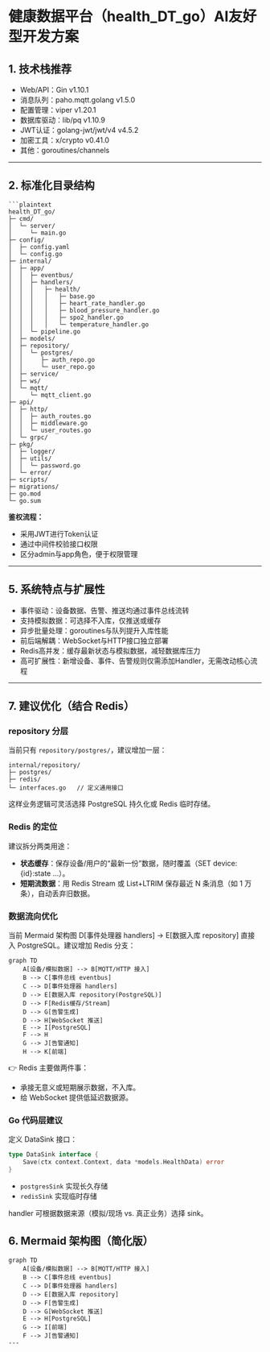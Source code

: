 # 健康数据平台（health_DT_go）AI友好型开发方案

## 1. 技术栈推荐

- Web/API：Gin v1.10.1
- 消息队列：paho.mqtt.golang v1.5.0
- 配置管理：viper v1.20.1
- 数据库驱动：lib/pq v1.10.9
- JWT认证：golang-jwt/jwt/v4 v4.5.2
- 加密工具：x/crypto v0.41.0
- 其他：goroutines/channels

---

## 2. 标准化目录结构

```plaintext
```plaintext
health_DT_go/
├─ cmd/
│  └─ server/
│     └─ main.go
├─ config/
│  ├─ config.yaml
│  └─ config.go
├─ internal/
│  ├─ app/
│  │  ├─ eventbus/
│  │  ├─ handlers/
│  │  │   ├─ health/
│  │  │   │   ├─ base.go
│  │  │   │   ├─ heart_rate_handler.go
│  │  │   │   ├─ blood_pressure_handler.go
│  │  │   │   ├─ spo2_handler.go
│  │  │   │   └─ temperature_handler.go
│  │  └─ pipeline.go
│  ├─ models/
│  ├─ repository/
│  │  └─ postgres/
│  │     ├─ auth_repo.go
│  │     └─ user_repo.go
│  ├─ service/
│  ├─ ws/
│  └─ mqtt/
│     └─ mqtt_client.go
├─ api/
│  ├─ http/
│  │  ├─ auth_routes.go
│  │  ├─ middleware.go
│  │  └─ user_routes.go
│  └─ grpc/
├─ pkg/
│  ├─ logger/
│  ├─ utils/
│  │  └─ password.go
│  └─ error/
├─ scripts/
├─ migrations/
├─ go.mod
└─ go.sum
```

**鉴权流程：**
- 采用JWT进行Token认证
- 通过中间件校验接口权限
- 区分admin与app角色，便于权限管理

---

## 5. 系统特点与扩展性

- 事件驱动：设备数据、告警、推送均通过事件总线流转
- 支持模拟数据：可选择不入库，仅推送或缓存
- 异步批量处理：goroutines与队列提升入库性能
- 前后端解耦：WebSocket与HTTP接口独立部署
- Redis高并发：缓存最新状态与模拟数据，减轻数据库压力
- 高可扩展性：新增设备、事件、告警规则仅需添加Handler，无需改动核心流程

---

## 7. 建议优化（结合 Redis）

### repository 分层

当前只有 `repository/postgres/`，建议增加一层：

```plaintext
internal/repository/
├─ postgres/
├─ redis/
└─ interfaces.go   // 定义通用接口
```

这样业务逻辑可灵活选择 PostgreSQL 持久化或 Redis 临时存储。

### Redis 的定位

建议拆分两类用途：

- **状态缓存**：保存设备/用户的“最新一份”数据，随时覆盖（SET device:{id}:state ...）。
- **短期流数据**：用 Redis Stream 或 List+LTRIM 保存最近 N 条消息（如 1 万条），自动丢弃旧数据。

### 数据流向优化

当前 Mermaid 架构图 D[事件处理器 handlers] → E[数据入库 repository] 直接入 PostgreSQL。建议增加 Redis 分支：

```mermaid
graph TD
    A[设备/模拟数据] --> B[MQTT/HTTP 接入]
    B --> C[事件总线 eventbus]
    C --> D[事件处理器 handlers]
    D --> E[数据入库 repository(PostgreSQL)]
    D --> F[Redis缓存/Stream]
    D --> G[告警生成]
    D --> H[WebSocket 推送]
    E --> I[PostgreSQL]
    F --> H
    G --> J[告警通知]
    H --> K[前端]
```

👉 Redis 主要做两件事：

- 承接无意义或短期展示数据，不入库。
- 给 WebSocket 提供低延迟数据源。

### Go 代码层建议

定义 DataSink 接口：

```go
type DataSink interface {
    Save(ctx context.Context, data *models.HealthData) error
}
```

- `postgresSink` 实现长久存储
- `redisSink` 实现临时存储

handler 可根据数据来源（模拟/现场 vs. 真正业务）选择 sink。
## 6. Mermaid 架构图（简化版）

```mermaid
graph TD
    A[设备/模拟数据] --> B[MQTT/HTTP 接入]
    B --> C[事件总线 eventbus]
    C --> D[事件处理器 handlers]
    D --> E[数据入库 repository]
    D --> F[告警生成]
    D --> G[WebSocket 推送]
    E --> H[PostgreSQL]
    G --> I[前端]
    F --> J[告警通知]
---
